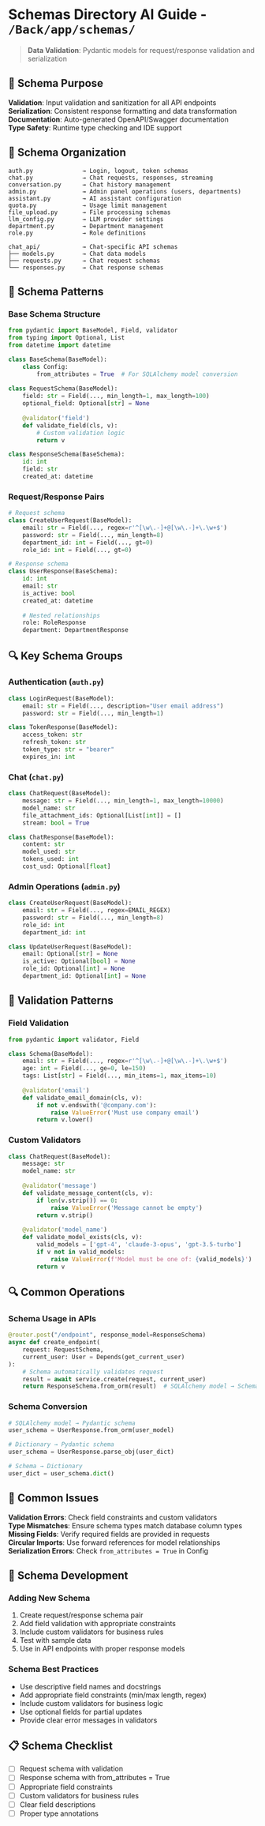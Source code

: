 # Schemas Directory AI Guide - `/Back/app/schemas/`

> **Data Validation**: Pydantic models for request/response validation and serialization

## 🎯 Schema Purpose

**Validation**: Input validation and sanitization for all API endpoints  
**Serialization**: Consistent response formatting and data transformation  
**Documentation**: Auto-generated OpenAPI/Swagger documentation  
**Type Safety**: Runtime type checking and IDE support

## 📁 Schema Organization

```
auth.py              → Login, logout, token schemas
chat.py              → Chat requests, responses, streaming
conversation.py      → Chat history management
admin.py             → Admin panel operations (users, departments)
assistant.py         → AI assistant configuration
quota.py             → Usage limit management
file_upload.py       → File processing schemas
llm_config.py        → LLM provider settings
department.py        → Department management
role.py              → Role definitions

chat_api/            → Chat-specific API schemas
├── models.py        → Chat data models
├── requests.py      → Chat request schemas
└── responses.py     → Chat response schemas
```

## 🔧 Schema Patterns

### Base Schema Structure
```python
from pydantic import BaseModel, Field, validator
from typing import Optional, List
from datetime import datetime

class BaseSchema(BaseModel):
    class Config:
        from_attributes = True  # For SQLAlchemy model conversion
        
class RequestSchema(BaseModel):
    field: str = Field(..., min_length=1, max_length=100)
    optional_field: Optional[str] = None
    
    @validator('field')
    def validate_field(cls, v):
        # Custom validation logic
        return v

class ResponseSchema(BaseSchema):
    id: int
    field: str
    created_at: datetime
```

### Request/Response Pairs
```python
# Request schema
class CreateUserRequest(BaseModel):
    email: str = Field(..., regex=r'^[\w\.-]+@[\w\.-]+\.\w+$')
    password: str = Field(..., min_length=8)
    department_id: int = Field(..., gt=0)
    role_id: int = Field(..., gt=0)

# Response schema
class UserResponse(BaseSchema):
    id: int
    email: str
    is_active: bool
    created_at: datetime
    
    # Nested relationships
    role: RoleResponse
    department: DepartmentResponse
```

## 🔍 Key Schema Groups

### Authentication (`auth.py`)
```python
class LoginRequest(BaseModel):
    email: str = Field(..., description="User email address")
    password: str = Field(..., min_length=1)

class TokenResponse(BaseModel):
    access_token: str
    refresh_token: str
    token_type: str = "bearer"
    expires_in: int
```

### Chat (`chat.py`)
```python
class ChatRequest(BaseModel):
    message: str = Field(..., min_length=1, max_length=10000)
    model_name: str
    file_attachment_ids: Optional[List[int]] = []
    stream: bool = True

class ChatResponse(BaseModel):
    content: str
    model_used: str
    tokens_used: int
    cost_usd: Optional[float]
```

### Admin Operations (`admin.py`)
```python
class CreateUserRequest(BaseModel):
    email: str = Field(..., regex=EMAIL_REGEX)
    password: str = Field(..., min_length=8)
    role_id: int
    department_id: int

class UpdateUserRequest(BaseModel):
    email: Optional[str] = None
    is_active: Optional[bool] = None
    role_id: Optional[int] = None
    department_id: Optional[int] = None
```

## 🔧 Validation Patterns

### Field Validation
```python
from pydantic import validator, Field

class Schema(BaseModel):
    email: str = Field(..., regex=r'^[\w\.-]+@[\w\.-]+\.\w+$')
    age: int = Field(..., ge=0, le=150)
    tags: List[str] = Field(..., min_items=1, max_items=10)
    
    @validator('email')
    def validate_email_domain(cls, v):
        if not v.endswith('@company.com'):
            raise ValueError('Must use company email')
        return v.lower()
```

### Custom Validators
```python
class ChatRequest(BaseModel):
    message: str
    model_name: str
    
    @validator('message')
    def validate_message_content(cls, v):
        if len(v.strip()) == 0:
            raise ValueError('Message cannot be empty')
        return v.strip()
    
    @validator('model_name')
    def validate_model_exists(cls, v):
        valid_models = ['gpt-4', 'claude-3-opus', 'gpt-3.5-turbo']
        if v not in valid_models:
            raise ValueError(f'Model must be one of: {valid_models}')
        return v
```

## 🔍 Common Operations

### Schema Usage in APIs
```python
@router.post("/endpoint", response_model=ResponseSchema)
async def create_endpoint(
    request: RequestSchema,
    current_user: User = Depends(get_current_user)
):
    # Schema automatically validates request
    result = await service.create(request, current_user)
    return ResponseSchema.from_orm(result)  # SQLAlchemy model → Schema
```

### Schema Conversion
```python
# SQLAlchemy model → Pydantic schema
user_schema = UserResponse.from_orm(user_model)

# Dictionary → Pydantic schema
user_schema = UserResponse.parse_obj(user_dict)

# Schema → Dictionary
user_dict = user_schema.dict()
```

## 🚨 Common Issues

**Validation Errors**: Check field constraints and custom validators  
**Type Mismatches**: Ensure schema types match database column types  
**Missing Fields**: Verify required fields are provided in requests  
**Circular Imports**: Use forward references for model relationships  
**Serialization Errors**: Check `from_attributes = True` in Config

## 🔧 Schema Development

### Adding New Schema
1. Create request/response schema pair
2. Add field validation with appropriate constraints
3. Include custom validators for business rules
4. Test with sample data
5. Use in API endpoints with proper response models

### Schema Best Practices
- Use descriptive field names and docstrings
- Add appropriate field constraints (min/max length, regex)
- Include custom validators for business logic
- Use optional fields for partial updates
- Provide clear error messages in validators

## 📋 Schema Checklist

- [ ] Request schema with validation
- [ ] Response schema with from_attributes = True
- [ ] Appropriate field constraints
- [ ] Custom validators for business rules
- [ ] Clear field descriptions
- [ ] Proper type annotations 